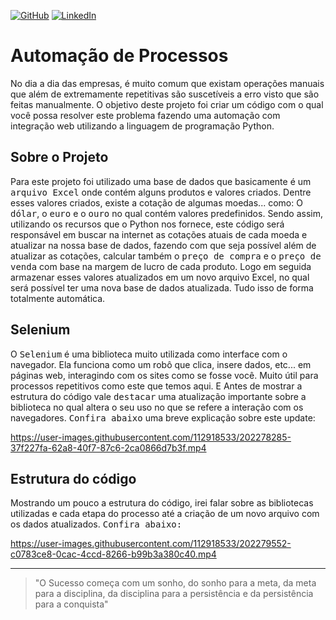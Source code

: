 [![GitHub](https://img.shields.io/github/license/jdeveloperanalyst/Analise-de-Dados)](https://github.com/jdeveloperanalyst/Analise-de-Dados/blob/master/LICENSE)
[![LinkedIn](https://img.shields.io/badge/-LinkedIn-05122A?style=flat&logo=linkedin)](https://www.linkedin.com/in/jonatas-silva-dev-6a6f6e/)

# Automação de Processos

No dia a dia das empresas, é muito comum que existam operações manuais que além de extremamente repetitivas são suscetíveis a erro visto que são feitas manualmente. O objetivo deste projeto foi criar um código com o qual você possa resolver este problema fazendo uma automação com integração web utilizando a linguagem de programação Python.

## Sobre o Projeto

Para este projeto foi utilizado uma base de dados que basicamente é um <kbd>arquivo Excel</kbd> onde contém alguns produtos e valores criados. Dentre esses valores criados, existe a cotação de algumas moedas... como: O <kbd>dólar</kbd>, o <kbd>euro</kbd> e o <kbd>ouro</kbd> no qual contém valores predefinidos. Sendo assim, utilizando os recursos que o Python nos fornece, este código será responsável em buscar na internet as cotações atuais de cada moeda e atualizar na nossa base de dados, fazendo com que seja possível além de atualizar as cotações, calcular também o <kbd>preço de compra</kbd> e o <kbd>preço de venda</kbd> com base na margem de lucro de cada produto. Logo em seguida armazenar esses valores atualizados em um novo arquivo Excel, no qual será possível ter uma nova base de dados atualizada. Tudo isso de forma totalmente automática.

## Selenium

O <kbd>Selenium</kbd> é uma biblioteca muito utilizada como interface com o navegador. Ela funciona como um robô que clica, insere dados, etc... em páginas web, interagindo com os sites como se fosse você. Muito útil para processos repetitivos como este que temos aqui. E Antes de mostrar a estrutura do código vale <kbd>destacar</kbd> uma atualização importante sobre a biblioteca no qual altera o seu uso no que se refere a interação com os navegadores. <kbd>Confira abaixo</kbd> uma breve explicação sobre este update:


https://user-images.githubusercontent.com/112918533/202278285-37f227fa-62a8-40f7-87c6-2ca0866d7b3f.mp4


## Estrutura do código

Mostrando um pouco a estrutura do código, irei falar sobre as bibliotecas utilizadas e cada etapa do processo até a criação de um novo arquivo com os dados atualizados. <kbd>Confira abaixo:</kbd> 


https://user-images.githubusercontent.com/112918533/202279552-c0783ce8-0cac-4ccd-8266-b99b3a380c40.mp4


***
> "O Sucesso começa com um sonho, do sonho para a meta, da meta para a disciplina, da disciplina para a persistência e da persistência para a conquista"
